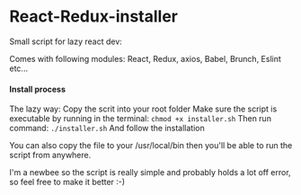 # React-Redux-installer

Small script for lazy react dev:

Comes with following modules:
React, Redux, axios, Babel, Brunch, Eslint etc...

#### Install process

The lazy way:
  Copy the scrit into your root folder
  Make sure the script is executable by running in the terminal: ``` chmod +x installer.sh ```
  Then run command: ``` ./installer.sh ```
  And follow the installation

You can also copy the file to your /usr/local/bin then you'll be able to run the script from anywhere.

I'm a newbee so the script is really simple and probably holds a lot off error, so feel free to make it better :-)
